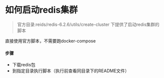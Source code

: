 # 如何启动redis集群
> 官方目录:reids/redis-6.2.6/utils/create-cluster 下提供了启动redis集群的脚本

直接使用官方脚本，不需要跑docker-compose

#### 步骤
* 下载redis包
* 到指定目录执行脚本（执行前查看同目录下的README文件）
